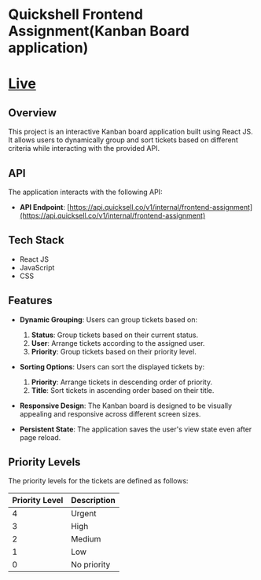 # Quickshell Frontend Assignment(Kanban Board application)

# [Live](https://quickshell-assignment-six.vercel.app/)

## Overview

This project is an interactive Kanban board application built using React JS. It allows users to dynamically group and sort tickets based on different criteria while interacting with the provided API.

## API

The application interacts with the following API:

- **API Endpoint**: [https://api.quicksell.co/v1/internal/frontend-assignment](https://api.quicksell.co/v1/internal/frontend-assignment)

## Tech Stack

- React JS
- JavaScript
- CSS

## Features

- **Dynamic Grouping**: Users can group tickets based on:
  1. **Status**: Group tickets based on their current status.
  2. **User**: Arrange tickets according to the assigned user.
  3. **Priority**: Group tickets based on their priority level.

- **Sorting Options**: Users can sort the displayed tickets by:
  1. **Priority**: Arrange tickets in descending order of priority.
  2. **Title**: Sort tickets in ascending order based on their title.

- **Responsive Design**: The Kanban board is designed to be visually appealing and responsive across different screen sizes.

- **Persistent State**: The application saves the user's view state even after page reload.

## Priority Levels

The priority levels for the tickets are defined as follows:

| Priority Level | Description |
|----------------|-------------|
| 4              | Urgent      |
| 3              | High        |
| 2              | Medium      |
| 1              | Low         |
| 0              | No priority  |



   

